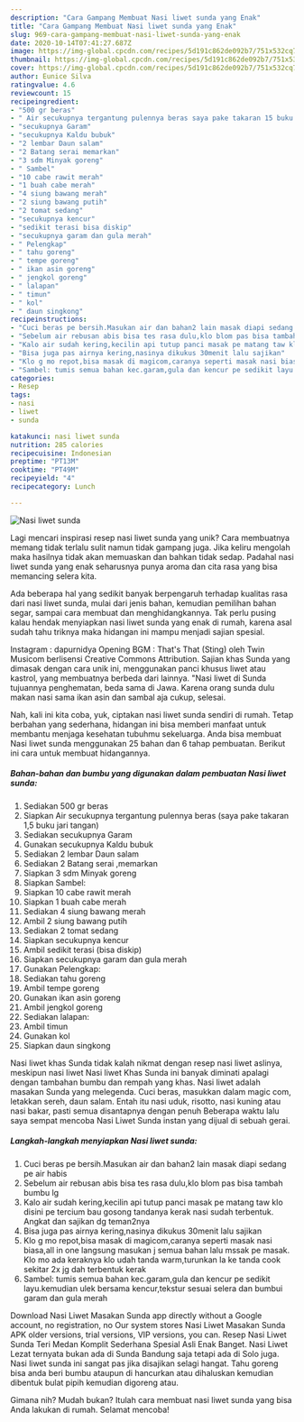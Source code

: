 ```yaml
---
description: "Cara Gampang Membuat Nasi liwet sunda yang Enak"
title: "Cara Gampang Membuat Nasi liwet sunda yang Enak"
slug: 969-cara-gampang-membuat-nasi-liwet-sunda-yang-enak
date: 2020-10-14T07:41:27.687Z
image: https://img-global.cpcdn.com/recipes/5d191c862de092b7/751x532cq70/nasi-liwet-sunda-foto-resep-utama.jpg
thumbnail: https://img-global.cpcdn.com/recipes/5d191c862de092b7/751x532cq70/nasi-liwet-sunda-foto-resep-utama.jpg
cover: https://img-global.cpcdn.com/recipes/5d191c862de092b7/751x532cq70/nasi-liwet-sunda-foto-resep-utama.jpg
author: Eunice Silva
ratingvalue: 4.6
reviewcount: 15
recipeingredient:
- "500 gr beras"
- " Air secukupnya tergantung pulennya beras saya pake takaran 15 buku jari tangan"
- "secukupnya Garam"
- "secukupnya Kaldu bubuk"
- "2 lembar Daun salam"
- "2 Batang serai memarkan"
- "3 sdm Minyak goreng"
- " Sambel"
- "10 cabe rawit merah"
- "1 buah cabe merah"
- "4 siung bawang merah"
- "2 siung bawang putih"
- "2 tomat sedang"
- "secukupnya kencur"
- "sedikit terasi bisa diskip"
- "secukupnya garam dan gula merah"
- " Pelengkap"
- " tahu goreng"
- " tempe goreng"
- " ikan asin goreng"
- " jengkol goreng"
- " lalapan"
- " timun"
- " kol"
- " daun singkong"
recipeinstructions:
- "Cuci beras pe bersih.Masukan air dan bahan2 lain masak diapi sedang pe air habis"
- "Sebelum air rebusan abis bisa tes rasa dulu,klo blom pas bisa tambah bumbu lg"
- "Kalo air sudah kering,kecilin api tutup panci masak pe matang taw klo disini pe tercium bau gosong tandanya kerak nasi sudah terbentuk. Angkat dan sajikan dg teman2nya"
- "Bisa juga pas airnya kering,nasinya dikukus 30menit lalu sajikan"
- "Klo g mo repot,bisa masak di magicom,caranya seperti masak nasi biasa,all in one langsung masukan j semua bahan lalu mssak pe masak. Klo mo ada keraknya klo udah tanda warm,turunkan la ke tanda cook sekitar 2x jg dah terbentuk kerak"
- "Sambel: tumis semua bahan kec.garam,gula dan kencur pe sedikit layu.kemudian ulek bersama kencur,tekstur sesuai selera dan bumbui garam dan gula merah"
categories:
- Resep
tags:
- nasi
- liwet
- sunda

katakunci: nasi liwet sunda 
nutrition: 285 calories
recipecuisine: Indonesian
preptime: "PT13M"
cooktime: "PT49M"
recipeyield: "4"
recipecategory: Lunch

---
```



![Nasi liwet sunda](https://img-global.cpcdn.com/recipes/5d191c862de092b7/751x532cq70/nasi-liwet-sunda-foto-resep-utama.jpg)

Lagi mencari inspirasi resep nasi liwet sunda yang unik? Cara membuatnya memang tidak terlalu sulit namun tidak gampang juga. Jika keliru mengolah maka hasilnya tidak akan memuaskan dan bahkan tidak sedap. Padahal nasi liwet sunda yang enak seharusnya punya aroma dan cita rasa yang bisa memancing selera kita.

Ada beberapa hal yang sedikit banyak berpengaruh terhadap kualitas rasa dari nasi liwet sunda, mulai dari jenis bahan, kemudian pemilihan bahan segar, sampai cara membuat dan menghidangkannya. Tak perlu pusing kalau hendak menyiapkan nasi liwet sunda yang enak di rumah, karena asal sudah tahu triknya maka hidangan ini mampu menjadi sajian spesial.

Instagram : dapurnidya Opening BGM : That&#39;s That (Sting) oleh Twin Musicom berlisensi Creative Commons Attribution. Sajian khas Sunda yang dimasak dengan cara unik ini, menggunakan panci khusus liwet atau kastrol, yang membuatnya berbeda dari lainnya. &#34;Nasi liwet di Sunda tujuannya penghematan, beda sama di Jawa. Karena orang sunda dulu makan nasi sama ikan asin dan sambal aja cukup, selesai.


Nah, kali ini kita coba, yuk, ciptakan nasi liwet sunda sendiri di rumah. Tetap berbahan yang sederhana, hidangan ini bisa memberi manfaat untuk membantu menjaga kesehatan tubuhmu sekeluarga. Anda bisa membuat Nasi liwet sunda menggunakan 25 bahan dan 6 tahap pembuatan. Berikut ini cara untuk membuat hidangannya.

<!--inarticleads1-->

##### Bahan-bahan dan bumbu yang digunakan dalam pembuatan Nasi liwet sunda:

1. Sediakan 500 gr beras
1. Siapkan  Air secukupnya tergantung pulennya beras (saya pake takaran 1,5 buku jari tangan)
1. Sediakan secukupnya Garam
1. Gunakan secukupnya Kaldu bubuk
1. Sediakan 2 lembar Daun salam
1. Sediakan 2 Batang serai ,memarkan
1. Siapkan 3 sdm Minyak goreng
1. Siapkan  Sambel:
1. Siapkan 10 cabe rawit merah
1. Siapkan 1 buah cabe merah
1. Sediakan 4 siung bawang merah
1. Ambil 2 siung bawang putih
1. Sediakan 2 tomat sedang
1. Siapkan secukupnya kencur
1. Ambil sedikit terasi (bisa diskip)
1. Siapkan secukupnya garam dan gula merah
1. Gunakan  Pelengkap:
1. Sediakan  tahu goreng
1. Ambil  tempe goreng
1. Gunakan  ikan asin goreng
1. Ambil  jengkol goreng
1. Sediakan  lalapan:
1. Ambil  timun
1. Gunakan  kol
1. Siapkan  daun singkong


Nasi liwet khas Sunda tidak kalah nikmat dengan resep nasi liwet aslinya, meskipun nasi liwet Nasi liwet Khas Sunda ini banyak diminati apalagi dengan tambahan bumbu dan rempah yang khas. Nasi liwet adalah masakan Sunda yang melegenda. Cuci beras, masukkan dalam magic com, letakkan sereh, daun salam. Entah itu nasi uduk, risotto, nasi kuning atau nasi bakar, pasti semua disantapnya dengan penuh Beberapa waktu lalu saya sempat mencoba Nasi Liwet Sunda instan yang dijual di sebuah gerai. 

<!--inarticleads2-->

##### Langkah-langkah menyiapkan Nasi liwet sunda:

1. Cuci beras pe bersih.Masukan air dan bahan2 lain masak diapi sedang pe air habis
1. Sebelum air rebusan abis bisa tes rasa dulu,klo blom pas bisa tambah bumbu lg
1. Kalo air sudah kering,kecilin api tutup panci masak pe matang taw klo disini pe tercium bau gosong tandanya kerak nasi sudah terbentuk. Angkat dan sajikan dg teman2nya
1. Bisa juga pas airnya kering,nasinya dikukus 30menit lalu sajikan
1. Klo g mo repot,bisa masak di magicom,caranya seperti masak nasi biasa,all in one langsung masukan j semua bahan lalu mssak pe masak. Klo mo ada keraknya klo udah tanda warm,turunkan la ke tanda cook sekitar 2x jg dah terbentuk kerak
1. Sambel: tumis semua bahan kec.garam,gula dan kencur pe sedikit layu.kemudian ulek bersama kencur,tekstur sesuai selera dan bumbui garam dan gula merah


Download Nasi Liwet Masakan Sunda app directly without a Google account, no registration, no Our system stores Nasi Liwet Masakan Sunda APK older versions, trial versions, VIP versions, you can. Resep Nasi Liwet Sunda Teri Medan Komplit Sederhana Spesial Asli Enak Banget. Nasi Liwet Lezat ternyata bukan ada di Sunda Bandung saja tetapi ada di Solo juga. Nasi liwet sunda ini sangat pas jika disajikan selagi hangat. Tahu goreng bisa anda beri bumbu ataupun di hancurkan atau dihaluskan kemudian dibentuk bulat pipih kemudian digoreng atau. 

Gimana nih? Mudah bukan? Itulah cara membuat nasi liwet sunda yang bisa Anda lakukan di rumah. Selamat mencoba!
